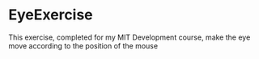 # EyeExercise
This exercise, completed for my MIT Development course, make the eye move according to the position of the mouse
